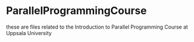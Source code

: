 # ParallelProgrammingCourse
these are files related to the Introduction to Parallel Programming Course at Uppsala University
